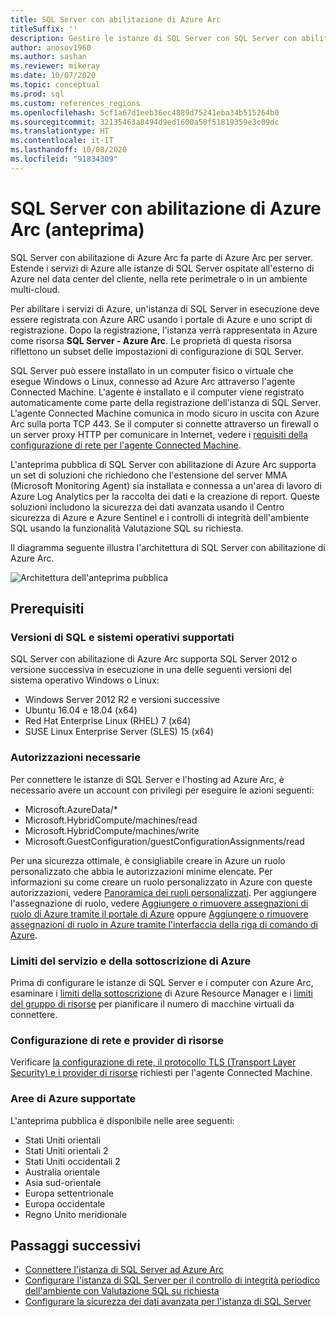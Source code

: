 ```yaml
---
title: SQL Server con abilitazione di Azure Arc
titleSuffix: ''
description: Gestire le istanze di SQL Server con SQL Server con abilitazione di Azure Arc
author: anosov1960
ms.author: sashan
ms.reviewer: mikeray
ms.date: 10/07/2020
ms.topic: conceptual
ms.prod: sql
ms.custom: references_regions
ms.openlocfilehash: 5cf1a67d1eeb36ec4889d75241eba34b515264b0
ms.sourcegitcommit: 32135463a8494d9ed1600a58f51819359e3c09dc
ms.translationtype: HT
ms.contentlocale: it-IT
ms.lasthandoff: 10/08/2020
ms.locfileid: "91834309"
---
```

# <a name="azure-arc-enabled-sql-server-preview"></a>SQL Server con abilitazione di Azure Arc (anteprima)

SQL Server con abilitazione di Azure Arc fa parte di Azure Arc per server. Estende i servizi di Azure alle istanze di SQL Server ospitate all'esterno di Azure nel data center del cliente, nella rete perimetrale o in un ambiente multi-cloud.

Per abilitare i servizi di Azure, un'istanza di SQL Server in esecuzione deve essere registrata con Azure ARC usando i portale di Azure e uno script di registrazione. Dopo la registrazione, l'istanza verrà rappresentata in Azure come risorsa __SQL Server - Azure Arc__. Le proprietà di questa risorsa riflettono un subset delle impostazioni di configurazione di SQL Server.

SQL Server può essere installato in un computer fisico o virtuale che esegue Windows o Linux, connesso ad Azure Arc attraverso l'agente Connected Machine. L'agente è installato e il computer viene registrato automaticamente come parte della registrazione dell'istanza di SQL Server. L'agente Connected Machine comunica in modo sicuro in uscita con Azure Arc sulla porta TCP 443. Se il computer si connette attraverso un firewall o un server proxy HTTP per comunicare in Internet, vedere i [requisiti della configurazione di rete per l'agente Connected Machine](/azure/azure-arc/servers/agent-overview#prerequisites).

L'anteprima pubblica di SQL Server con abilitazione di Azure Arc supporta un set di soluzioni che richiedono che l'estensione del server MMA (Microsoft Monitoring Agent) sia installata e connessa a un'area di lavoro di Azure Log Analytics per la raccolta dei dati e la creazione di report. Queste soluzioni includono la sicurezza dei dati avanzata usando il Centro sicurezza di Azure e Azure Sentinel e i controlli di integrità dell'ambiente SQL usando la funzionalità Valutazione SQL su richiesta.

Il diagramma seguente illustra l'architettura di SQL Server con abilitazione di Azure Arc.

![Architettura dell'anteprima pubblica](media/overview/pubic-preview-architecture.png)

## <a name="prerequisites"></a>Prerequisiti

### <a name="supported-sql-versions-and-operating-systems"></a>Versioni di SQL e sistemi operativi supportati

SQL Server con abilitazione di Azure Arc supporta SQL Server 2012 o versione successiva in esecuzione in una delle seguenti versioni del sistema operativo Windows o Linux:

- Windows Server 2012 R2 e versioni successive
- Ubuntu 16.04 e 18.04 (x64)
- Red Hat Enterprise Linux (RHEL) 7 (x64) 
- SUSE Linux Enterprise Server (SLES) 15 (x64)

### <a name="required-permissions"></a>Autorizzazioni necessarie

Per connettere le istanze di SQL Server e l'hosting ad Azure Arc, è necessario avere un account con privilegi per eseguire le azioni seguenti:
   * Microsoft.AzureData/*
   * Microsoft.HybridCompute/machines/read
   * Microsoft.HybridCompute/machines/write
   * Microsoft.GuestConfiguration/guestConfigurationAssignments/read

Per una sicurezza ottimale, è consigliabile creare in Azure un ruolo personalizzato che abbia le autorizzazioni minime elencate. Per informazioni su come creare un ruolo personalizzato in Azure con queste autorizzazioni, vedere [Panoramica dei ruoli personalizzati](https://docs.microsoft.com/azure/active-directory/users-groups-roles/roles-custom-overview). Per aggiungere l'assegnazione di ruolo, vedere [Aggiungere o rimuovere assegnazioni di ruolo di Azure tramite il portale di Azure](https://docs.microsoft.com/azure/role-based-access-control/role-assignments-portal) oppure [Aggiungere o rimuovere assegnazioni di ruolo in Azure tramite l'interfaccia della riga di comando di Azure](https://docs.microsoft.com/azure/role-based-access-control/role-assignments-cli).

### <a name="azure-subscription-and-service-limits"></a>Limiti del servizio e della sottoscrizione di Azure

Prima di configurare le istanze di SQL Server e i computer con Azure Arc, esaminare i [limiti della sottoscrizione](/azure/azure-resource-manager/management/azure-subscription-service-limits#subscription-limits) di Azure Resource Manager e i [limiti del gruppo di risorse](/azure/azure-resource-manager/management/azure-subscription-service-limits#resource-group-limits) per pianificare il numero di macchine virtuali da connettere.

### <a name="networking-configuration-and-resource-providers"></a>Configurazione di rete e provider di risorse

Verificare [la configurazione di rete, il protocollo TLS (Transport Layer Security) e i provider di risorse](/azure/azure-arc/servers/agent-overview#prerequisites) richiesti per l'agente Connected Machine.

### <a name="supported-azure-regions"></a>Aree di Azure supportate

L'anteprima pubblica è disponibile nelle aree seguenti:
- Stati Uniti orientali
- Stati Uniti orientali 2
- Stati Uniti occidentali 2
- Australia orientale
- Asia sud-orientale
- Europa settentrionale
- Europa occidentale
- Regno Unito meridionale

## <a name="next-steps"></a>Passaggi successivi

- [Connettere l'istanza di SQL Server ad Azure Arc](connect.md)
- [Configurare l'istanza di SQL Server per il controllo di integrità periodico dell'ambiente con Valutazione SQL su richiesta](assess.md)
- [Configurare la sicurezza dei dati avanzata per l'istanza di SQL Server](configure-advanced-data-security.md)
